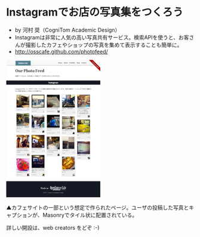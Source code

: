 Instagramでお店の写真集をつくろう
=======
* by 河村 奨（CogniTom Academic Design）
* Instagramは非常に人気の高い写真共有サービス。検索APIを使うと、お客さんが撮影したカフェやショップの写真を集めて表示することも簡単に。
* http://osscafe.github.com/photofeed/

<img src="https://github.com/osscafe/photofeed/raw/gh-pages/css/images/OSSCafe-Photo-Feed.png" width="50%" />

▲カフェサイトの一部という想定で作られたページ。ユーザの投稿した写真とキャプションが、Masonryでタイル状に配置されている。

詳しい開設は、web creators をどぞ :-)